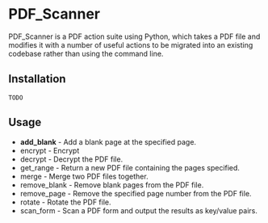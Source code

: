# PDF_Scanner

PDF_Scanner is a PDF action suite using Python, which takes a PDF file and modifies it with a number of useful actions to be migrated into an existing codebase rather than using the command line.


## Installation

```
TODO
```
## Usage
- **add_blank** - Add a blank page at the specified page.
- encrypt - Encrypt
- decrypt - Decrypt the PDF file.
- get_range - Return a new PDF file containing the pages specified.
- merge - Merge two PDF files together.
- remove_blank - Remove blank pages from the PDF file.
- remove_page - Remove the specified page number from the PDF file.
- rotate - Rotate the PDF file.
- scan_form - Scan a PDF form and output the results as key/value pairs.
